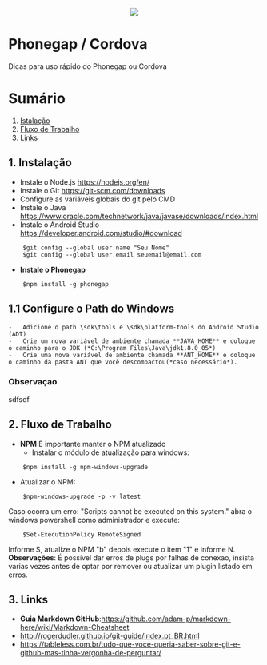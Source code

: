 <p align="center"> 
<img src="https://user-images.githubusercontent.com/32847584/52164306-7340e380-26d6-11e9-99de-74f657312ea4.png">
</p>

# Phonegap / Cordova
Dicas para uso rápido do Phonegap ou Cordova

# Sumário
1. [Istalação](#1-instalação)
2. [Fluxo de Trabalho](#2-fluxo-de-trabalho)
3. [Links](#3-links)

## 1. Instalação
-   Instale o Node.js https://nodejs.org/en/
-   Instale o Git https://git-scm.com/downloads
-   Configure as variáveis globais do git pelo CMD
-   Instale o Java https://www.oracle.com/technetwork/java/javase/downloads/index.html
-   Instale o Android Studio https://developer.android.com/studio/#download

```
    $git config --global user.name "Seu Nome"
    $git config --global user.email seuemail@email.com
```
-   **Instale o Phonegap**
```
    $npm install -g phonegap
```

## 1.1 Configure o Path do Windows
    -   Adicione o path \sdk\tools e \sdk\platform-tools do Android Studio (ADT)
    -   Crie um nova variável de ambiente chamada **JAVA_HOME** e coloque o caminho para o JDK (*C:\Program Files\Java\jdk1.8.0_05*)
    -   Crie uma nova variável de ambiente chamada **ANT_HOME** e coloque o caminho da pasta ANT que você descompactou(*caso necessário*).

### Observaçao
sdfsdf

## 2. Fluxo de Trabalho

- **NPM**
É importante manter o NPM atualizado
    -   Instalar o módulo de atualização para windows:
```
    $npm install -g npm-windows-upgrade
```
-   Atualizar o NPM:
```
    $npm-windows-upgrade -p -v latest
```
Caso ocorra um erro: "Scripts cannot be executed on this system." abra o windows powershell como administrador e execute:
```
    $Set-ExecutionPolicy RemoteSigned
```

Informe S, atualize o NPM  "b" depois execute o item "1" e informe N.
**Observações**: É possível dar erros de plugs por falhas de conexao, insista varias vezes antes de optar por remover ou atualizar um plugin listado em erros.


## 3. Links
- **Guia Markdown GitHub**:https://github.com/adam-p/markdown-here/wiki/Markdown-Cheatsheet
- http://rogerdudler.github.io/git-guide/index.pt_BR.html
- https://tableless.com.br/tudo-que-voce-queria-saber-sobre-git-e-github-mas-tinha-vergonha-de-perguntar/
